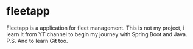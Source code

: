 # fleetapp
Fleetapp is a application for fleet management. This is not my project, i learn it from YT channel to begin my journey with Spring Boot and Java.  
P.S. And to learn Git too.
